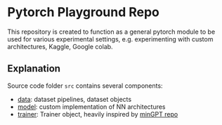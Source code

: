 # Pytorch Playground Repo

This repository is created to function as a general pytorch module to be used for various experimental settings, e.g. experimenting with custom architectures, Kaggle, Google colab.

## Explanation
Source code folder `src` contains several components:
- [data](src/data): dataset pipelines, dataset objects
- [model](src/model): custom implementation of NN architectures
- [trainer](src/trainer): Trainer object, heavily inspired by [minGPT repo](https://github.com/karpathy/minGPT)

